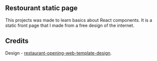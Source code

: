 ## Restourant static page

This projects was made to learn basics about React components. It is a static front page that I made from a free design of the internet.

## Credits

Design - [restaurant-opening-web-template-design](https://www.freepik.com/free-psd/restaurant-opening-web-template-design_6570172.htm#page=1&query=web%20templates&position=20).

